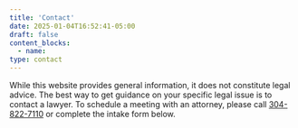 ```yaml
---
title: 'Contact'
date: 2025-01-04T16:52:41-05:00
draft: false
content_blocks:
  - name: 
type: contact
---
```


While this website provides general information, it does not constitute legal advice. The best way to get guidance on your specific legal issue is to contact a lawyer. To schedule a meeting with an attorney, please call [304-822-7110](tel:3048227110) or complete the intake form below.